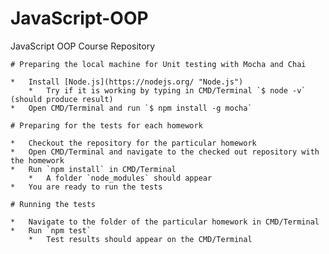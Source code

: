 # JavaScript-OOP
JavaScript OOP Course Repository

	# Preparing the local machine for Unit testing with Mocha and Chai 
	
	*	Install [Node.js](https://nodejs.org/ "Node.js")
		*	Try if it is working by typing in CMD/Terminal `$ node -v` (should produce result)
	*	Open CMD/Terminal and run `$ npm install -g mocha`
	
	# Preparing for the tests for each homework
	
	*	Checkout the repository for the particular homework	
	*	Open CMD/Terminal and navigate to the checked out repository with the homework
	*	Run `npm install` in CMD/Terminal
		*	A folder `node_modules` should appear
	*	You are ready to run the tests
	
	# Running the tests
	
	*	Navigate to the folder of the particular homework in CMD/Terminal
	* 	Run `npm test`
		*	Test results should appear on the CMD/Terminal
	

